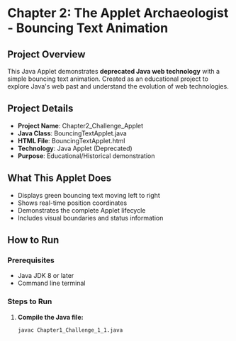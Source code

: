 # Chapter 2: The Applet Archaeologist - Bouncing Text Animation

##  Project Overview
This Java Applet demonstrates **deprecated Java web technology** with a simple bouncing text animation. Created as an educational project to explore Java's web past and understand the evolution of web technologies.

##  Project Details
- **Project Name**: Chapter2_Challenge_Applet
- **Java Class**: BouncingTextApplet.java
- **HTML File**: BouncingTextApplet.html
- **Technology**: Java Applet (Deprecated)
- **Purpose**: Educational/Historical demonstration

##  What This Applet Does
- Displays green bouncing text moving left to right
- Shows real-time position coordinates
- Demonstrates the complete Applet lifecycle
- Includes visual boundaries and status information


 ##  How to Run

### Prerequisites
- Java JDK 8 or later
- Command line terminal

### Steps to Run
1. **Compile the Java file:**
   ```bash
   javac Chapter1_Challenge_1_1.java
 
